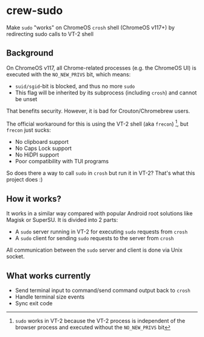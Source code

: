 # crew-sudo
Make `sudo` "works" on ChromeOS `crosh` shell (ChromeOS v117+) by redirecting sudo calls to VT-2 shell

## Background
On ChromeOS v117, all Chrome-related processes (e.g. the ChromeOS UI) is executed with the `NO_NEW_PRIVS` bit, which means:
  - `suid/sgid`-bit is blocked, and thus no more `sudo`
  - This flag will be inherited by its subprocess (including `crosh`) and cannot be unset

That benefits security. However, it is bad for Crouton/Chromebrew users.

The official workaround for this is using the VT-2 shell (aka `frecon`) [^1], but `frecon` just sucks:
  - No clipboard support
  - No Caps Lock support
  - No HiDPI support
  - Poor compatibility with TUI programs

So does there a way to call `sudo` in `crosh` but run it in VT-2? That's what this project does :)

[^1]: `sudo` works in VT-2 because the VT-2 process is independent of the browser process and executed without the `NO_NEW_PRIVS` bit

## How it works?
It works in a similar way compared with popular Android root solutions like Magisk or SuperSU. It is divided into 2 parts:
  - A `sudo` server running in VT-2 for executing `sudo` requests from `crosh`
  - A `sudo` client for sending `sudo` requests to the server from `crosh`

All communication between the `sudo` server and client is done via Unix socket.

## What works currently
- Send terminal input to command/send command output back to `crosh`
- Handle terminal size events
- Sync exit code
